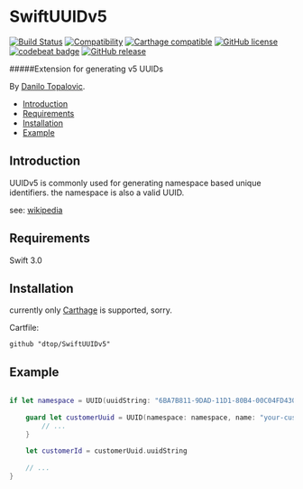 # SwiftUUIDv5
[![Build Status](https://travis-ci.org/dtop/SwiftUUIDv5.svg?branch=master)](https://travis-ci.org/dtop/SwiftUUIDv5)
[![Compatibility](https://img.shields.io/badge/Swift-3.0-blue.svg)](https://developer.apple.com/swift)
[![Carthage compatible](https://img.shields.io/badge/Carthage-compatible-4BC51D.svg?style=flat)](https://github.com/Carthage/Carthage)
[![GitHub license](https://img.shields.io/badge/license-MIT-blue.svg)](https://raw.githubusercontent.com/dtop/SwiftValidate/master/LICENSE)
[![codebeat badge](https://codebeat.co/badges/716a0ace-cfe2-46a1-bf74-270d19e51dd0)](https://codebeat.co/projects/github-com-dtop-swiftuuidv5)
[![GitHub release](https://img.shields.io/github/release/dtop/SwiftUUIDv5.svg)](https://github.com/dtop/SwiftUUIDv5)

#####Extension for generating v5 UUIDs

By [Danilo Topalovic](http://blog.danilo-topalovic.de).


* [Introduction]
* [Requirements]
* [Installation]
* [Example]



## Introduction

UUIDv5 is commonly used for generating namespace based unique identifiers.
the namespace is also a valid UUID.

see: [wikipedia](https://en.wikipedia.org/wiki/Universally_unique_identifier#Version_5_.28SHA-1_hash_and_namespace.29)

## Requirements

Swift 3.0

## Installation

currently only [Carthage] is supported, sorry.

Cartfile:

```
github "dtop/SwiftUUIDv5"

```

## Example

```swift

if let namespace = UUID(uuidString: "6BA7B811-9DAD-11D1-80B4-00C04FD430C8") {
	
	guard let customerUuid = UUID(namespace: namespace, name: "your-customer@customer.com") else {
		// ...
	}
	
	let customerId = customerUuid.uuidString
	
	// ...
}

```






[Carthage]: https://github.com/Carthage/Carthage

[Introduction]: #introduction
[Requirements]: #requirements
[Installation]: #installation
[Example]: #example